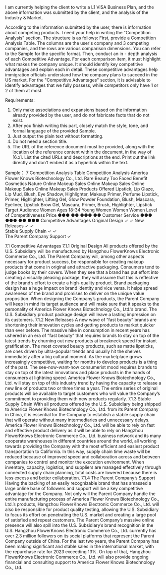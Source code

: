 I am currently helping the client to write a L1 VISA Business Plan, and the above information was submitted by the client, and the analysis of the Industry & Market.

According to the information submitted by the user, there is information about competing products.
I need your help in writing the "Competition Analysis" section.
The structure is as follows:
First, provide a Competition Analysis Table. The columns are the user's company and 3 competing companies, and the rows are various comparison dimensions. You can refer to the Sample for the specific format.
Then, conduct an in - depth analysis of each Competitive Advantage. For each comparison item, it must highlight what makes the company unique. It should identify key competitive advantages and explain each in detail. These competitive advantages help immigration officials understand how the company plans to succeed in the US market.
For the "Competitive Advantages" section, it is advisable to identify advantages that we fully possess, while competitors only have 1 or 2 of them at most.

Requirements:
1. Only make associations and expansions based on the information already provided by the user, and do not fabricate facts that do not exist.
2. After you finish writing this part, closely match the style, tone, and formal language of the provided Sample.
3. Just output the plain text without formatting.
4. Do not need a section title.
5. The URL of the reference document must be provided, along with the location of the reference content within the document, in the way of [6.x]. List the cited URLs and descriptions at the end. Print out the link directly and don't embed it as a hyperlink within the text.


Sample：
7        Competition Analysis Table 
Competition Analysis         America Flower Knows Biotechnology Co., Ltd.        Rare Beauty        Too Faced        Benefit Cosmetics
Nature        Online Makeup Sales        Online Makeup Sales        Online Makeup Sales        Online Makeup Sales
Products Offered        Lipstick, Lip Glaze, Lip Mud, Blush, Eye Shadow, Highlighter, Makeup Primer, Perfume        Lipstick, Primer, Highlighter, Lifting Gel, Glow Powder        Foundation, Blush, Mascara, Eyeliner, Lipstick        Brow Gel, Mascara, Primer, Brush, Highlighter, Lipstick
Target Audience        Women Ages 18-34        Young Women        Women        Women
Level of Competitiveness
Price        ●●●        ●●        ●●●        ●●
Customer Service        ●●●        ●●●        ●●        ●●●
Competitive Advantages
Original Design        ✓                        ✓
New Releases        ✓        ✓                
Stable Supply Chain        ✓                ✓        
The Parent Company Support        ✓        

7.1        Competitive Advantages
7.1.1         Original Design
All products offered by the U.S. Subsidiary will be manufactured by Hangzhou FlowerKnows Electronic Commerce Co., Ltd. The Parent Company will, among other aspects necessary for product success, be responsible for creating makeup products that come in original and attractive packaging. Consumers tend to judge books by their covers. When they see that a brand has put effort into creating a visually pleasing package, they will assume that this is reflective of the brand’s effort to create a high-quality product. Brand packaging design  has a huge impact on brand identity and vice versa. It helps spread awareness of the brand and promises to deliver on the unique value proposition. When designing the Company’s products, the Parent Company will keep in mind its target audience and will make sure that it speaks to the personality of America Flower Knows Biotechnology Co., Ltd.’s brand. The U.S. Subsidiary product package design will leave a lasting impression on its customers.
7.1.2         New Releases
A new wave of “fast beauty” brands are shortening their innovation cycles and getting products to market quicker than ever before.  The massive hike in consumption in recent years has ushered in an era of “fast beauty” that requires brands to stay on top of the latest trends by churning out new products at breakneck speed for instant gratification. The most coveted beauty products, such as matte lipsticks, are ones driven by ultra-popular trends and usually hit the shelves immediately after a big cultural moment. As the marketplace grows increasingly competitive, waiting for months to develop products is a thing of the past. The see-now-want-now consumerist mood requires brands to stay on top of the latest innovations and place products in the hands of consumers at lightning speed.  America Flower Knows Biotechnology Co., Ltd. will stay on top of this industry trend by having the capacity to release a new line of products two or three times a year. The entire series of original products will be available to target customers who will value the Company’s commitment to providing them with new products regularly.
7.1.3         Stable Supply Chain
With all products offered by the U.S. Subsidiary being shipped to America Flower Knows Biotechnology Co., Ltd. from its Parent Company in China, it is essential for the Company to establish a stable supply chain that will operate without many intermediaries and unnecessary delays. America Flower Knows Biotechnology Co., Ltd. will be able to rely on fast and effective product delivery as it will be able to rely on Hangzhou FlowerKnows Electronic Commerce Co., Ltd. business network and its many cooperate warehouses in different countries around the world, all working towards providing the Company with the most efficient and easiest product transportation to California. In this way, supply chain time waste will be reduced because of improved speed and collaboration across and between companies to control and monitor the execution environment. When inventory, capacity, logistics, and suppliers are managed effectively through connected supply chain planning, total costs are lowered because there is less excess and better collaboration. 
7.1.4         The Parent Company’s Support
Having the backing of an easily recognizable brand that has amassed a large online base of followers and support will be a key competitive advantage for the Company. Not only will the Parent Company handle the entire manufacturing process of America Flower Knows Biotechnology Co., Ltd.’s products, Hangzhou FlowerKnows Electronic Commerce Co., Ltd. will also be responsible for product quality testing, allowing the U.S. Subsidiary to focus its effort on penetrating the U.S. market and creating a large pool of satisfied and repeat customers. The Parent Company’s massive online presence will also spill into the U.S. Subsidiary’s brand recognition in the U.S. Hangzhou FlowerKnows Electronic Commerce Co., Ltd. currently has over 2.3 million followers on its social platforms that represent the Parent Company outside of China. For the last two years, the Parent Company has been making significant and stable sales in the international market, with the repurchase rate for 2023 exceeding 13%. On top of that, Hangzhou FlowerKnows Electronic Commerce Co., Ltd. will also provide ongoing financial and consulting support to America Flower Knows Biotechnology Co., Ltd.